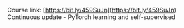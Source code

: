 Course link: [https://bit.ly/459SuJn](https://bit.ly/459SuJn)  
Continuous update - PyTorch learning and self-supervised
